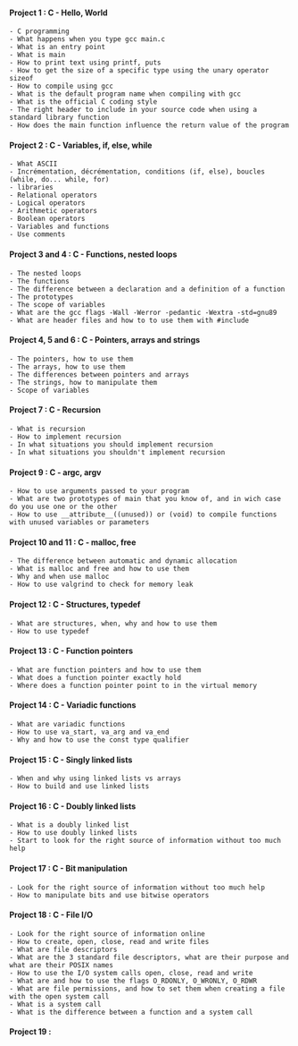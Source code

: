 #### Project 1 : C - Hello, World

    - C programming
    - What happens when you type gcc main.c
    - What is an entry point
    - What is main
    - How to print text using printf, puts
    - How to get the size of a specific type using the unary operator sizeof
    - How to compile using gcc
    - What is the default program name when compiling with gcc
    - What is the official C coding style
    - The right header to include in your source code when using a standard library function
    - How does the main function influence the return value of the program

#### Project 2 : C - Variables, if, else, while

    - What ASCII
    - Incrémentation, décrémentation, conditions (if, else), boucles (while, do... while, for)
    - libraries
    - Relational operators
    - Logical operators
    - Arithmetic operators
    - Boolean operators
    - Variables and functions
    - Use comments

#### Project 3 and 4 : C - Functions, nested loops

    - The nested loops
    - The functions
    - The difference between a declaration and a definition of a function
    - The prototypes
    - The scope of variables
    - What are the gcc flags -Wall -Werror -pedantic -Wextra -std=gnu89
    - What are header files and how to to use them with #include

#### Project 4, 5 and 6 : C - Pointers, arrays and strings

    - The pointers, how to use them
    - The arrays, how to use them
    - The differences between pointers and arrays
    - The strings, how to manipulate them
    - Scope of variables

#### Project 7 : C - Recursion

    - What is recursion
    - How to implement recursion
    - In what situations you should implement recursion
    - In what situations you shouldn't implement recursion

#### Project 9 : C - argc, argv

    - How to use arguments passed to your program
    - What are two prototypes of main that you know of, and in wich case do you use one or the other
    - How to use __attribute__((unused)) or (void) to compile functions with unused variables or parameters

#### Project 10 and 11 : C - malloc, free

    - The difference between automatic and dynamic allocation
    - What is malloc and free and how to use them
    - Why and when use malloc
    - How to use valgrind to check for memory leak

#### Project 12 : C - Structures, typedef

    - What are structures, when, why and how to use them
    - How to use typedef

#### Project 13 : C - Function pointers

    - What are function pointers and how to use them
    - What does a function pointer exactly hold
    - Where does a function pointer point to in the virtual memory

#### Project 14 : C - Variadic functions

    - What are variadic functions
    - How to use va_start, va_arg and va_end
    - Why and how to use the const type qualifier

#### Project 15 : C - Singly linked lists

    - When and why using linked lists vs arrays
    - How to build and use linked lists

#### Project 16 : C - Doubly linked lists

    - What is a doubly linked list
    - How to use doubly linked lists
    - Start to look for the right source of information without too much help

#### Project 17 : C - Bit manipulation

    - Look for the right source of information without too much help
    - How to manipulate bits and use bitwise operators

#### Project 18 : C - File I/O

    - Look for the right source of information online
    - How to create, open, close, read and write files
    - What are file descriptors
    - What are the 3 standard file descriptors, what are their purpose and what are their POSIX names
    - How to use the I/O system calls open, close, read and write
    - What are and how to use the flags O_RDONLY, O_WRONLY, O_RDWR
    - What are file permissions, and how to set them when creating a file with the open system call
    - What is a system call
    - What is the difference between a function and a system call


#### Project 19 : 